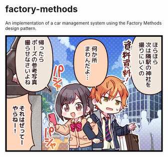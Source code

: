 # factory-methods
An implementation of a car management system using the Factory Methods design pattern.

![ena](./comic_0034.png)